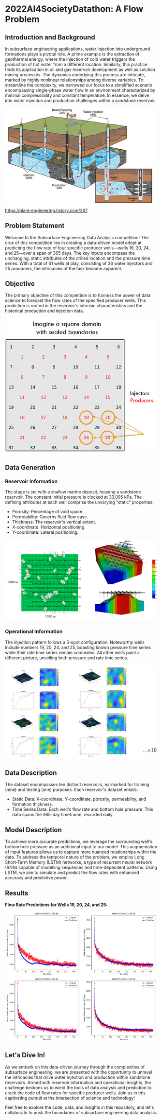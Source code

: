 # 2022AI4SocietyDatathon: A Flow Problem

## Introduction and Background

In subsurface engineering applications, water injection into underground formations plays a pivotal role. A prime example is the extraction of geothermal energy, where the injection of cold water triggers the production of hot water from a different location. Similarly, this practice finds its application in oil and gas reservoir development as well as solution mining processes. The dynamics underlying this process are intricate, marked by highly nonlinear relationships among diverse variables. To streamline the complexity, we narrowed our focus to a simplified scenario encompassing single-phase water flow in an environment characterized by minimal compressibility and constant temperature. In essence, we delve into water injection and production challenges within a sandstone reservoir.

![GitHub Logo](https://github.com/Kimi-cyber/2022AI4SocietyDatathon/blob/main/Images/Picture1.png)
https://plant-engineering.tistory.com/267 


## Problem Statement

Welcome to the Subsurface Engineering Data Analysis competition! The crux of this competition lies in creating a data-driven model adept at predicting the flow rate of four specific producer wells—wells 19, 20, 24, and 25—over a span of 365 days. The key inputs encompass the unchanging, static attributes of the drilled location and the pressure time series. With a total of 61 wells at play, consisting of 36 water injectors and 25 producers, the intricacies of the task become apparent.

## Objective

The primary objective of this competition is to harness the power of data science to forecast the flow rates of the specified producer wells. This prediction is rooted in the reservoir's intrinsic characteristics and the historical production and injection data.

<div style="text-align:center">
  <img src="https://github.com/Kimi-cyber/2022AI4SocietyDatathon/blob/main/Images/Picture2.png" alt="GitHub Logo" width="500">
</div>


## Data Generation

### Reservoir Information

The stage is set with a shallow marine deposit, housing a sandstone reservoir. The constant initial pressure is clocked at 33,095 kPa. The defining attributes at each well comprise the unvarying "static" properties:

- Porosity: Percentage of void space.
- Permeability: Governs fluid flow ease.
- Thickness: The reservoir's vertical extent.
- X-coordinate: Horizontal positioning.
- Y-coordinate: Lateral positioning.

![GitHub Logo](https://github.com/Kimi-cyber/2022AI4SocietyDatathon/blob/main/Images/Picture4.png)

### Operational Information

The injection pattern follows a 5-spot configuration. Noteworthy wells include numbers 19, 20, 24, and 25, boasting known pressure time series while their rate time series remain concealed. All other wells paint a different picture, unveiling both pressure and rate time series.

![GitHub Logo](https://github.com/Kimi-cyber/2022AI4SocietyDatathon/blob/main/Images/Picture5.png)

## Data Description

The dataset encompasses ten distinct reservoirs, earmarked for training (nine) and testing (one) purposes. Each reservoir's dataset entails:

- Static Data: X-coordinate, Y-coordinate, porosity, permeability, and formation thickness.
- Time Series Data: Each well's flow rate and bottom hole pressure. This data spans the 365-day timeframe, recorded daily.

## Model Description

To achieve more accurate predictions, we leverage the surrounding well's bottom hole pressure as an additional input to our model. This augmentation of input features allows us to capture more nuanced relationships within the data. To address the temporal nature of the problem, we employ Long Short-Term Memory (LSTM) networks, a type of recurrent neural network (RNN) capable of modelling sequences and time-dependent patterns. Using LSTM, we aim to simulate and predict the flow rates with enhanced accuracy and predictive power.

## Results

**Flow Rate Predictions for Wells 19, 20, 24, and 25:**
<div style="text-align:center">
  <img src="https://github.com/Kimi-cyber/2022AI4SocietyDatathon/blob/main/Images/Picture6.png" alt="GitHub Logo" width="500">
</div>

## Let's Dive In!

As we embark on this data-driven journey through the complexities of subsurface engineering, we are presented with the opportunity to unravel the intricacies that drive water injection and production within sandstone reservoirs. Armed with reservoir information and operational insights, the challenge beckons us to wield the tools of data analysis and prediction to crack the code of flow rates for specific producer wells. Join us in this captivating pursuit at the intersection of science and technology!

Feel free to explore the code, data, and insights in this repository, and let's collaborate to push the boundaries of subsurface engineering data analysis.
